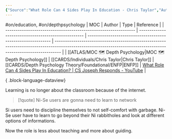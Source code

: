 ```yaml
---
{"Source":"What Role Can 4 Sides Play In Education - Chris Taylor","Author":"[[Chris Taylor]]","Au_Type":"[[ENFP]]","Ch_Type":null,"Cat":"irl","Me_Cat":"watch 🎞️","Theme":null,"language":"en","moc":"[[MOC 🗺️ Depth Psychology]]","Ref":"[What Role Can 4 Sides Play In Education? | CS Joseph Responds - YouTube](https://www.youtube.com/watch?v=qi1bNXHJ6Sc&list=TLPQMjgwMzIwMjMQZSjG17Ndfw&index=2)","dg-publish":true,"permalink":"/sources/contents/4-sides-in-education/","dgPassFrontmatter":true,"created":"2023-03-28T19:11:54.975+02:00","updated":"2023-04-23T20:53:57.744+02:00"}
---
```


#on/education, #on/depthpsychology 
| MOC                                                             | Author                                              | Type                                                         | Reference                                                                                                                                                       |
| --------------------------------------------------------------- | --------------------------------------------------- | ------------------------------------------------------------ | --------------------------------------------------------------------------------------------------------------------------------------------------------------- |
| [[ATLAS/MOC 🗺️ Depth Psychology\|MOC 🗺️ Depth Psychology]] | [[CARDS/Individuals/Chris Taylor\|Chris Taylor]] | [[CARDS/Depth Psychology Theory/Foundational/ENFP\|ENFP]] | [What Role Can 4 Sides Play In Education? \| CS Joseph Responds - YouTube](https://www.youtube.com/watch?v=qi1bNXHJ6Sc&list=TLPQMjgwMzIwMjMQZSjG17Ndfw&index=2) |

{ .block-language-dataview}

Learning is no longer about the classroom because of the internet. 

> [!quote]
>Ni-Se users are gonna need to learn to network

Si users need to discipline themselves to not self-comfort with garbage.
Ni-Se user have to learn to go beyond their Ni rabbitholes and look at different options of informations. 

Now the role is less about teaching and more about guiding. 

